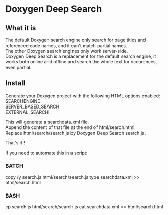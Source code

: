 Doxygen Deep Search
===================

What it is
----------

The default Doxygen search engine only search for page titles and referenced code names, and it can't match partial names.  
The other Doxygen search engines only work server-side.  
Doxygen Deep Search is a replacement for the default search engine, it works both online and offline and search the whole text for occurences, even partial.

Install
-------

Generate your Doxygen project with the following HTML options enabled:  
SEARCHENGINE  
SERVER_BASED_SEARCH  
EXTERNAL_SEARCH

This will generate a searchdata.xml file.  
Append the content of that file at the end of html/search.html.  
Replace html/search/search.js by Doxygen Deep Search search.js.

That's it !

If you need to automate this in a script:

### BATCH

copy /y search.js html/search/search.js
type searchdata.xml >> html/search.html

### BASH

cp search.js html/search/search.js
cat searchdata.xml >> html/search.html
